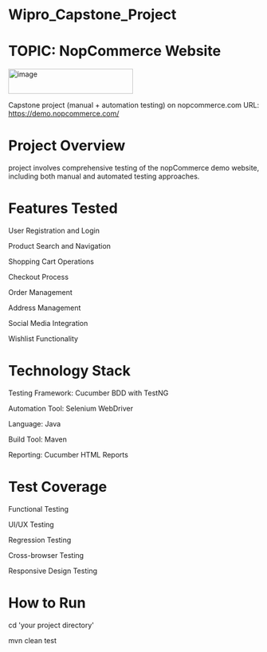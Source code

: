# Wipro_Capstone_Project
# TOPIC: NopCommerce Website
<img width="250" height="50" alt="image" src="https://github.com/user-attachments/assets/aa2b2552-9c20-468c-88fa-01d78875153c" />

Capstone project (manual + automation testing) on nopcommerce.com
URL: https://demo.nopcommerce.com/

# Project Overview

project involves comprehensive testing of the nopCommerce demo website, including both manual and automated testing approaches.

# Features Tested

User Registration and Login

Product Search and Navigation

Shopping Cart Operations

Checkout Process

Order Management

Address Management

Social Media Integration

Wishlist Functionality
# Technology Stack
Testing Framework: Cucumber BDD with TestNG

Automation Tool: Selenium WebDriver

Language: Java

Build Tool: Maven

Reporting: Cucumber HTML Reports

# Test Coverage

Functional Testing

UI/UX Testing

Regression Testing

Cross-browser Testing

Responsive Design Testing
# How to Run

cd 'your project directory'

mvn clean test
